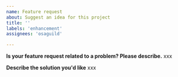 ```yaml
---
name: Feature request
about: Suggest an idea for this project
title: ''
labels: 'enhancement'
assignees: 'osaguild'

---
```


**Is your feature request related to a problem? Please describe.**
xxx

**Describe the solution you'd like**
xxx
